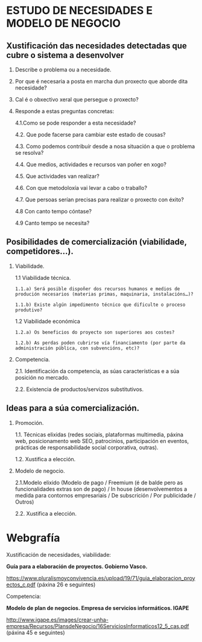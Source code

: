 # ESTUDO DE NECESIDADES E MODELO DE NEGOCIO

## Xustificación das necesidades detectadas que cubre o sistema a desenvolver
1.	Describe o problema ou a necesidade.
2.	Por que é necesaria a posta en marcha dun proxecto que aborde dita necesidade?
3.	Cal é o obxectivo xeral que persegue o proxecto?
4.	Responde a estas preguntas concretas:

    4.1.Como se pode responder a esta necesidade? 
    
    4.2. Que pode facerse para cambiar este estado de cousas? 
    
    4.3. Como podemos contribuír desde a nosa situación a que o problema se resolva? 
    
    4.4. Que medios, actividades e recursos van poñer en xogo? 
    
    4.5. Que actividades van realizar? 
    
    4.6. Con que metodoloxía vai levar a cabo o traballo?
    
    4.7. Que persoas serían precisas para realizar o proxecto con éxito? 
    
    4.8 Con canto tempo cóntase? 
    
    4.9 Canto tempo se necesita?

## Posibilidades de comercialización (viabilidade, competidores…).
1.	Viabilidade.

    1.1	Viabilidade técnica.
    
        1.1.a) Será posible dispoñer dos recursos humanos e medios de produción necesarios (materias primas, maquinaria, instalacións…)?
        
        1.1.b) Existe algún impedimento técnico que dificulte o proceso produtivo?
        
    1.2	Viabilidade económica
    
        1.2.a) Os beneficios do proyecto son superiores aos costes?
        
        1.2.b) As perdas poden cubrirse vía financiamento (por parte da administración pública, con subvencións, etc)?
        
2.	Competencia.

    2.1. Identificación da competencia, as súas características e a súa posición no mercado.
    
    2.2. Existencia de productos/servizos substitutivos.

## Ideas para a súa comercialización.
1.	Promoción.

    1.1.	Técnicas elixidas (redes sociais, plataformas multimedia, páxina web, posicionamento web SEO, patrocinios, participación en eventos, prácticas de responsabilidade social corporativa, outras).
    
    1.2.	Xustifica a elección.
    
2.	Modelo de negocio.

    2.1.Modelo elixido (Modelo de pago / Freemium (é de balde pero as funcionalidades extras son de pago) / In house (desenvolvementos a medida para contornos empresariais / De subscrición / Por publicidade / Outros)
    
    2.2. Xustifica a elección.

# Webgrafía

Xustificación de necesidades, viabilidade:

**Guía para a elaboración de proyectos. Gobierno Vasco.**

https://www.pluralismoyconvivencia.es/upload/19/71/guia_elaboracion_proyectos_c.pdf  (páxina 26 e seguintes)

Competencia:

**Modelo de plan de negocios. Empresa de servicios informáticos. IGAPE**

http://www.igape.es/images/crear-unha-empresa/Recursos/PlansdeNegocio/16ServiciosInformaticos12_5_cas.pdf 
(páxina 45 e seguintes)
